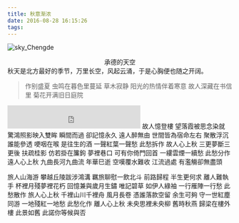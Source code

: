 ```yaml
---
title: 秋意渐浓
date: 2016-08-28 16:15:26
tags:
---
```

![sky_Chengde](http://7xw3qx.com1.z0.glb.clouddn.com/16-8-28/15889489.jpg)
<div align = center>承德的天空</div>
秋天是北方最好的季节，万里长空，风起云涌，于是心胸便也随之开阔。

<!-- more -->

> 作别盛夏
> 虫鸣在暮色里蔓延 草木寂静
> 阳光的热情伴着寒意
> 故人深藏在书信里
> 菊花开满旧日庭院

<iframe frameborder="no" border="0" marginwidth="0" marginheight="0" width=298 height=52 src="http://music.163.com/outchain/player?type=2&id=28765210&auto=0&height=32"></iframe>
故人憶登樓 望落霞被思念染就
驚鴻照影映入雙眸 瞬間而過 卻記憶永久
遠人醉無由 世間皆為宿命左右
聚散浮沉誰能參透 哽咽在喉 是往生的酒
一聲紅葉一聲愁 此愁拆作 故人心上秋
三更夢斷三更後 扶疏桂影 仿若掛在簾鉤
夢裡巷口 可有你倚門回首
一縷雲煙一續愁 此愁分作 遠人心上秋
九曲長河九曲流 年華巳逝 空嘆覆水難收
江流過處 有濫觴卻無盡頭

旅人山海游 攀越丘陵跋涉鴻溝
羈旅聊慰一飲北斗 前路歸程 半生更何求
離人難執手 杯裡月殘夢裡花朽
回憶兼與歲月生鏽 唯記碧草 如伊人綠袖
一行雁陣一行愁 此愁散作 旅人心上秋
千裡山川千裡舟 風月長卷 憑誰落款空留
余生可夠 守一世紅塵同游
一地殘紅一地愁 此愁化作 離人心上秋
未央思裡未央柳 舊時秋燕 歸梁在樓外樓
此景如舊 此諾你等候與否
